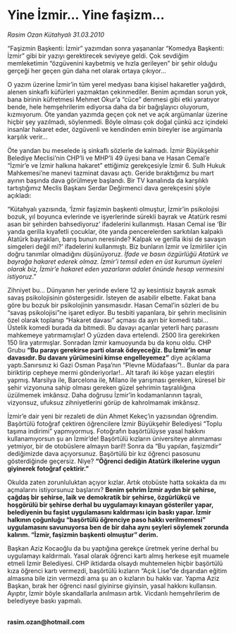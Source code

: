 # Yine İzmir... Yine faşizm...

*Rasim Ozan Kütahyalı 31.03.2010*

<div class="yazi"><p>“Faşizmin Başkenti: İzmir” yazımdan sonra yaşananlar “Komedya Başkenti: İzmir” gibi bir yazıyı gerektirecek seviyeye geldi. Çok sevdiğim memleketimin “özgüvenini kaybetmiş ve hızla gerileyen” bir şehir olduğu gerçeği her geçen gün daha net olarak ortaya çıkıyor...</p>
<p>O yazım üzerine İzmir’in tüm yerel medyası bana kişisel hakaretler yağdırdı, alenen sinkaflı küfürleri yazmaktan çekinmediler. Benim açımdan sorun yok, bana birinin küfretmesi Mehmet Okur’a “cüce” denmesi gibi etki yaratıyor bende, hele hemşehrilerim ediyorsa daha da bir bağışlayıcı oluyorum, kızmıyorum. Öte yandan yazımda geçen çok net ve açık argümanlar üzerine hiçbir şey yazılmadı, söylenmedi. Böyle olması çok doğal çünkü acz içindeki insanlar hakaret eder, özgüvenli ve kendinden emin bireyler ise argümanla karşılık verir...</p>
<p>Öte yandan bu meselede iş sinkaflı sözlerle de kalmadı. İzmir Büyükşehir Belediye Meclisi’nin CHP’li ve MHP’li 49 üyesi bana ve Hasan Cemal’e “İzmir’e ve İzmir halkına hakaret” ettiğimiz gerekçesiyle İzmir 6. Sulh Hukuk Mahkemesi’ne manevi tazminat davası açtı. Geride bıraktığımız bu mart ayının başında dava görülmeye başlandı. Bir TV kanalında da karşılıklı tartıştığımız Meclis Başkanı Serdar Değirmenci dava gerekçesini şöyle açıkladı:</p>
<p>“Kütahyalı yazısında, ‘İzmir faşizmin başkenti olmuştur, İzmir’in psikolojisi bozuk, yıl boyunca evlerinde ve işyerlerinde sürekli bayrak ve Atatürk resmi asan bir şehirden bahsediyoruz’ ifadelerini kullanmıştı. Hasan Cemal ise ‘Bir yanda gerilla kıyafetli çocuklar, öte yanda pencerelerden sarkıtılan kalpaklı Atatürk bayrakları, barış bunun neresinde? Kalpak ve gerilla ikisi de savaşın simgeleri değil mi?’ ifadelerini kullanmıştı. Biz bunların İzmir ve İzmirliler için doğru tanımlar olmadığını düşünüyoruz. <i>İfade ve basın özgürlüğü Atatürk ve bayrağa hakaret ederek olmaz. İzmir’i temsil eden en üst kurumun üyeleri olarak biz, İzmir’e hakaret eden yazarların adalet önünde hesap vermesini istiyoruz</i>.”</p>
<p>Zihniyet bu... Dünyanın her yerinde evlere 12 ay kesintisiz bayrak asmak savaş psikolojisinin göstergesidir. İsteyen de asabilir elbette. Fakat bana göre bu bozuk bir psikolojinin yansımasıdır. Hasan Cemal’in sözleri de bu “savaş psikolojisi”ne işaret ediyor. Bu tesbiti yapanlara, bir şehrin meclisinin özel olarak toplanıp “Hakaret davası” açması da ayrı bir komedi tabi... Üstelik komedi burada da bitmedi. Bu davayı açanlar yeterli harç parasını mahkemeye yatırmamışlar! O yüzden dava ertelendi. 2500 lira gerekirken 150 lira yatırmışlar. Sonradan İzmir kamuoyunda bu da konu oldu. CHP Grubu <b>“Bu parayı gerekirse parti olarak ödeyeceğiz. Bu İzmir’in onur davasıdır. Bu davanı yürümesini kimse engelleyemez”</b> diye açıklama yaptı.Sanırsınız ki Gazi Osman Paşa’nın “Plevne Müdafaası”!.. Bunlar da para biriktirip cepheye mermi gönderiyorlar!.. Alt tarafı iki köşe yazarı eleştiri yapmış. Marsilya ile, Barcelona ile, Milano ile yarışması gereken, küresel bir şehir vizyonuna sahip olması gereken güzel şehrimin taşralılığına üzülmemek imkânsız. Daha doğrusu İzmir’in kodamanlarının taşralı, vizyonsuz, ufuksuz zihniyetlerini görüp de kahrolmamak imkânsız.</p>
<p>İzmir’e dair yeni bir rezaleti de dün Ahmet Kekeç’in yazısından öğrendim. Başörtülü fotoğraf çektiren öğrencilere İzmir Büyükşehir Belediyesi “Toplu taşıma indirimi” yapmıyormuş. Fotoğrafın başörtülüyse yasal hakkını kullanamıyorsun şu an İzmir’de! Başörtülü kızların üniversiteye alınmaması yetmiyor, bir de otobüslere almayın bari!! Sonra da “Bu yapılan, faşizmdir” dediğimizde dava açıyorsunuz. Başörtülü bir kız öğrenci pasosunu gösterdiğinde geçersiz. Niye? <b>“Öğrenci dediğin Atatürk ilkelerine uygun giyinerek fotoğraf çektirir.”</b></p>
<p>Okulda zaten zorunluluktan açıyor kızlar. Artık otobüste hatta sokakta da mı açmalarını istiyorsunuz başlarını? <b>Benim şehrim İzmir aydın bir şehirse, çağdaş bir şehirse, laik ve demokratik bir şehirse, özgürlükçü ve hoşgörülü bir şehirse derhal bu uygulamayı kınayan gösteriler yapar, belediyenin bu faşist uygulamasını kaldırması için baskı yapar. İzmir halkının çoğunluğu “başörtülü öğrenciye paso hakkı verilmemesi” uygulamasını savunuyorsa ben de bir daha aynı şeyleri söylemek zorunda kalırım. “İzmir, faşizmin başkenti olmuştur” derim.</b></p>
<p>Başkan Aziz Kocaoğlu da bu yaptığına gerekçe üretmek yerine derhal bu uygulamayı kaldırmalı. Yasal olarak öğrenci kartı almış herkese eşit muamele etmeli İzmir Belediyesi. CHP iktidarda olsaydı muhtemelen hiçbir başörtülü kıza öğrenci kartı vermezdi, başörtülü kızların “Açık Lise”de dışarıdan eğitim almasına bile izin vermezdi ama şu an o kızların bu hakkı var. Yapma Aziz Başkan, bırak her öğrenci nasıl giyinirse giyinsin, yasal hakkını kullansın. Ayıptır, İzmir böyle skandallarla anılmasın artık. Vicdanlı hemşehrilerim de belediyeye baskı yapmalı.<br/><br/></p>
<p><b>rasim.ozan@hotmail.com</b></p></div>
